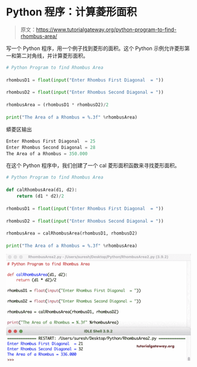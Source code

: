 # Python 程序：计算菱形面积

> 原文：<https://www.tutorialgateway.org/python-program-to-find-rhombus-area/>

写一个 Python 程序，用一个例子找到菱形的面积。这个 Python 示例允许菱形第一和第二对角线，并计算菱形面积。

```py
# Python Program to find Rhombus Area

rhombusD1 = float(input("Enter Rhombus First Diagonal  = "))

rhombusD2 = float(input("Enter Rhombus Second Diagonal = "))

rhombusArea = (rhombusD1 * rhombusD2)/2

print("The Area of a Rhombus = %.3f" %rhombusArea) 
```

蟒菱区输出

```py
Enter Rhombus First Diagonal  = 25
Enter Rhombus Second Diagonal = 28
The Area of a Rhombus = 350.000
```

在这个 Python 程序中，我们创建了一个 cal 菱形面积函数来寻找菱形面积。

```py
# Python Program to find Rhombus Area

def calRhombusArea(d1, d2):
    return (d1 * d2)/2

rhombusD1 = float(input("Enter Rhombus First Diagonal  = "))

rhombusD2 = float(input("Enter Rhombus Second Diagonal = "))

rhombusArea = calRhombusArea(rhombusD1, rhombusD2)

print("The Area of a Rhombus = %.3f" %rhombusArea) 
```

![Python Program to find Rhombus Area 2](img/7db00c4042d34cc8fc27c1032bdf9bff.png)